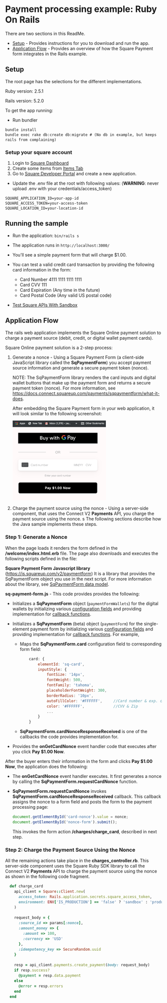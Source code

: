 # Payment processing example: Ruby On Rails


There are two sections in this ReadMe.

* [Setup](#setup) - Provides instructions for you to download and run the app.
* [Application Flow](#application-flow) - Provides an overview of how the Square Payment form integrates in the Rails example.

## Setup

The root page has the selections for the different implementations.

Ruby version: 2.5.1

Rails version: 5.2.0

To get the app running:

* Run bundler

```
bundle install
bundle exec rake db:create db:migrate # (No db in example, but keeps rails from complaining)
```

### Setup your square account

1. Login to [Square Dashboard](https://squareup.com/dashboard/)
2. Create some items from [Items Tab](https://squareup.com/dashboard/items/library)
3. Go to [Square Developer Portal](https://connect.squareup.com/apps) and create a new application.


* Update the .env file at the root with following values:
(<b>WARNING</b>: never upload .env with your credentials/access_token)

```
SQUARE_APPLICATION_ID=your-app-id
SQUARE_ACCESS_TOKEN=your-access-token
SQUARE_LOCATION_ID=your-location-id
```
 ## Running the sample

* Run the application: `bin/rails s`

* The application runs in `http://localhost:3000/`

* You'll see a simple payment form that will charge $1.00.
* You can test a valid credit card transaction by providing the following card information in the form:

    * Card Number 4111 1111 1111 1111
    * Card CVV 111
    * Card Expiration (Any time in the future)
    * Card Postal Code (Any valid US postal code)


* [Test Square APIs With Sandbox](https://developer.squareup.com/docs/testing/sandbox)

## Application Flow

The rails web application implements the Square Online payment solution to charge a payment source (debit, credit, or digital wallet payment cards).

Square Online payment solution is a 2-step process:

1. Generate a nonce -  Using a Square Payment Form (a client-side JavaScript library
called the **SqPaymentForm**) you accept payment source information and generate a secure payment token (nonce).

    NOTE: The SqPaymentForm library renders the card inputs and digital wallet buttons that make up the payment form and returns a secure payment token (nonce). For more information, see https://docs.connect.squareup.com/payments/sqpaymentform/what-it-does.

    After embedding the Square Payment form in your web application, it will look similar to the following screenshot:

    <img src="./PaymentFormExampleRuby.png" width="300"/>

2. Charge the payment source using the nonce - Using a server-side component, that uses the Connect V2
**Payments** API, you charge the payment source using the nonce.
s
The following sections describe how the Java sample implements these steps.

### Step 1: Generate a Nonce

When the page loads it renders the form defined in the **/welcome/index.html.erb** file. The page also downloads and executes the following scripts defined in the file:

 **Square Payment Form Javascript library** (https://js.squareup.com/v2/paymentform) It is a library that provides the SqPaymentForm object you use in the next script. For more information about the library, see [SqPaymentForm data model](https://docs.connect.squareup.com/api/paymentform#navsection-paymentform).

**sq-payment-form.js** - This code provides provides the following:

* Initializes a **SqPaymentForm** object (`paymentFormWallets`) for the digital wallets by initializing various
[configuration fields](https://docs.connect.squareup.com/api/paymentform#paymentform-configurationfields) and providing implementation for [callback functions](https://docs.connect.squareup.com/api/paymentform#_callbackfunctions_detail).
* Initializes a **SqPaymentForm**  (beta) object (`paymentForm`) for the single-element payment form by initializing various
[configuration fields](https://docs.connect.squareup.com/api/paymentform#paymentform-configurationfields) and providing implementation for [callback functions](https://docs.connect.squareup.com/api/paymentform#_callbackfunctions_detail). For example,

    * Maps the **SqPaymentForm.card** configuration field to corresponding form field:

        ```javascript
            card: {
                elementId: 'sq-card',
                inputStyle: {
                    fontSize: '14px',
                    fontWeight: 500,
                    fontFamily: 'tahoma',
                    placeholderFontWeight: 300,
                    borderRadius: '10px',
                    autoFillColor: '#FFFFFF',     //Card number & exp. date strings
                    color: '#FFFFFF',             //CVV & Zip
                    ...
                }
            }
        ```
    * **SqPaymentForm.cardNonceResponseReceived** is one of the callbacks the code provides implementation for.

* Provides the **onGetCardNonce** event handler code that executes after you click **Pay $1.00 Now**.

After the buyer enters their information in the form and clicks **Pay $1.00 Now**, the application does the following:

* The **onGetCardNonce** event handler executes. It first generates a nonce by calling the **SqPaymentForm.requestCardNonce** function.
* **SqPaymentForm.requestCardNonce** invokes **SqPaymentForm.cardNonceResponseReceived** callback. This callback  assigns the nonce to a form field and posts the form to the payment processing page:

    ```javascript
    document.getElementById('card-nonce').value = nonce;
    document.getElementById('nonce-form').submit();
    ```

    This invokes the form action **/charges/charge_card**, described in next step.

### Step 2: Charge the Payment Source Using the Nonce
All the remaining actions take place in the **charges_controller.rb**.  This server-side component uses the Square Ruby SDK library to call the Connect V2 **Payments** API to charge the payment source using the nonce as shown in the following code fragment.
```ruby
  def charge_card
    api_client = Square::Client.new(
      access_token: Rails.application.secrets.square_access_token,
      environment: ENV['IS_PRODUCTION'] == 'false' ? 'sandbox' : 'production'
    )

    request_body = {
      :source_id => params[:nonce],
      :amount_money => {
        :amount => 100,
        :currency => 'USD'
      },
      :idempotency_key => SecureRandom.uuid
    }

    resp = api_client.payments.create_payment(body: request_body)
    if resp.success?
      @payment = resp.data.payment
    else
      @error = resp.errors
    end
  end
```